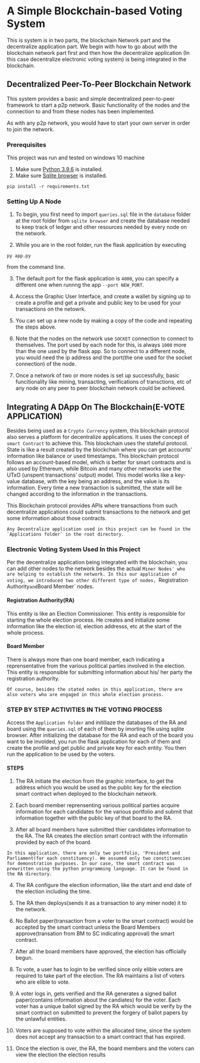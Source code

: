 # A Simple Blockchain-based Voting System

This is system is in two parts, the blockchain Network part and the decentralize application part. We begin with how to go about with the blockchain network part first and then how the decentralize application (In this case decentralize electronic voting system) is being integrated in the blockchain.

## Decentralized Peer-To-Peer Blockchain Network
This system provides a basic and simple decentralized peer-to-peer framework to start a p2p network. Basic functionality of the nodes and the connection to and from these nodes has been implemented.

As with any p2p network, you would have to start your own server in order to join the network.

### Prerequisites
This project was run and tested on windows 10 machine

1. Make sure [Python 3.9.6](https://www.python.org/downloads/) is installed. 
2. Make sure [Sqlite browser](https://www.sqlite.org/download.html) is installed.

```
pip install -r requirements.txt
```

### Setting Up A Node
1. To begin, you first need to import `queries.sql` file in the `database` folder at the root folder from `sqlite browser` and create the database needed to keep track of ledger and other resources needed by every node on the network.

2. While you are in the root folder, run the flask application by executing
```
py app.py
```
from the command line.

3. The default port for the flask application is `4000`, you can specify a different one when runnng the app `--port NEW_PORT`.

4. Access the Graphic User Interface, and create a wallet by signing up to create a profile and get a private and public key to be used for your transactions on the netowrk.

5. You can set up a new node by making a copy of the code and repeating the steps above.

6. Note that the nodes on the network use `SOCKET` connection to connect to themselves. The port used by each node for this, is always `1000` more than the one used by the flask app. So to connect to a different node, you would need the ip address and the port(the one used for the socket connection) of the node.

7. Once a network of two or more nodes is set up successfully, basic funcitionality like mining, transacting, verifications of transctions, etc of any node on any peer to peer blockchain network could be achieved.


## Integrating A DApp On The Blockchain(E-VOTE APPLICATION)

Besides being used as a `Crypto Currency` system, this blockchain protocol also serves a platform for decentralize applications. It uses the concept of `smart Contract` to achieve this. This blockchain uses the stateful protocol. State is like a result created by the blockchain where you can get accounts’ information like balance or used timestamps.
This blockchain protocol follows an account-based model, which is better for smart contracts and is also used by Ethereum, while Bitcoin and many other networks use the UTxO (unspent transactions’ output) model. This model works like a key-value database, with
the key being an address, and the value is its information. Every time a new transaction is submitted, the state will be changed according to the information in the transactions.

This Blockchain protocol provides APIs where transactions from such decentralize applications could submit transactions to the network and get some information about those contracts.
```
Any Decentralize application used in this project can be found in the `Applications folder` in the root directory.
```
### Electronic Voting System Used In this Project

Per the decentralize application being integrated with the blockchain, you can add other nodes to the network besides the actual `Miner Nodes' who are helping to establish the network.
In this our application of voting, we introduced two other different type of nodes, `Registration Authority` and `Board Member` nodes.

#### Registration Authority(RA)
This entity is like an Election Commissioner. This entity is responsible for starting the whole election process. He creates and initialize some information like the election id, election addresss, etc at the start of the whole process.

#### Board Member
There is always more than one board member, each indicating a reprensentative from the various political parties involved in the election. This entity is responsible for submitting information about his/ her party the registration authority.

```
Of course, besides the stated nodes in this application, there are also voters who are engaged in this whole election process.
```

### STEP BY STEP ACTIVITIES IN THE VOTING PROCESS
Access the `Application folder` and initiliaze the databases of the RA and board using the 
`queries.sql` of each of them by imorting file using sqlite browser. After initializing the database for the RA and each of the board you want to be involded, you run the flask application for each of them and create the profile and get public and private key for each entity. You then run the application to be used by the voters.

#### STEPS
1. The RA initiate the election from the graphic interface, to get the address which you would be used as the public key for the election smart contract when deployed to the blockchain network.

2. Each board member reprensenting various political parties acquire information for each candidates for the various portfolio and submit that information together with the public key of that board to the RA.

3. After all board members have submitted thier candidates information to the RA. The RA creates the election smart contract with the informatin provided by each of the board.
```
In this application, there are only two portfolio, 'President and Parliament(for each constituency). We assumed only two constituencies for demonstration purposes. In our case, the smart contract was prewritten using the python programming language. It can be found in the RA directory.
```

4. The RA configure the election information, like the start and end date of the election including the time.

5. The RA then deploys(sends it as a transaction to any miner node) it to the network.

6. No Ballot paper(transaction from a voter to the smart contract) would be accepted by the smart contract unless the Board Members approve(transation from BM to SC indicating approval) the smart contract.

7. After all the board members have approved, the election has officially begun.

8. To vote, a user has to login to be verified since only elible voters are required to take part of the election. The RA maintains a list of voters who are elible to vote.

9. A voter logs in, gets verified and the RA generates a signed ballot paper(contains information about the candiates) for the voter. Each voter has a unique ballot signed by the RA which would be verify by the smart contract on submitted to prevent the forgery of ballot papers by the unlawful entities.

10. Voters are supposed to vote within the allocated time, since the system does not accept any transaction to a smart contract that has expired.

11. Once the election is over, the RA, the board members and the voters can view the election the election results

